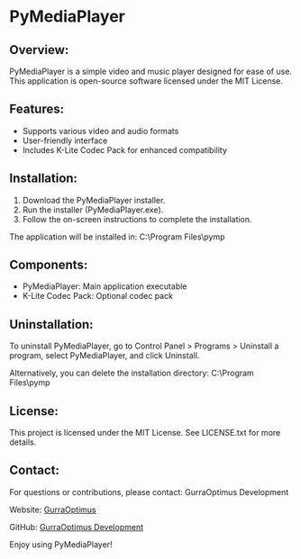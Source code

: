 # PyMediaPlayer

Overview:
-----------
PyMediaPlayer is a simple video and music player designed for ease of use. This application is open-source software licensed under the MIT License.

Features:
---------
- Supports various video and audio formats
- User-friendly interface
- Includes K-Lite Codec Pack for enhanced compatibility

Installation:
-------------
1. Download the PyMediaPlayer installer.
2. Run the installer (PyMediaPlayer.exe).
3. Follow the on-screen instructions to complete the installation.

The application will be installed in:
C:\Program Files\pymp

Components:
-----------
- PyMediaPlayer: Main application executable
- K-Lite Codec Pack: Optional codec pack

Uninstallation:
---------------
To uninstall PyMediaPlayer, go to Control Panel > Programs > Uninstall a program, select PyMediaPlayer, and click Uninstall. 

Alternatively, you can delete the installation directory:
C:\Program Files\pymp

License:
--------
This project is licensed under the MIT License. See LICENSE.txt for more details.

Contact:
--------
For questions or contributions, please contact:
GurraOptimus Development


Website: [GurraOptimus](https://www.gurraoptimus.se)

GitHub: [GurraOptimus Development](@gurraoptimus)

Enjoy using PyMediaPlayer!

